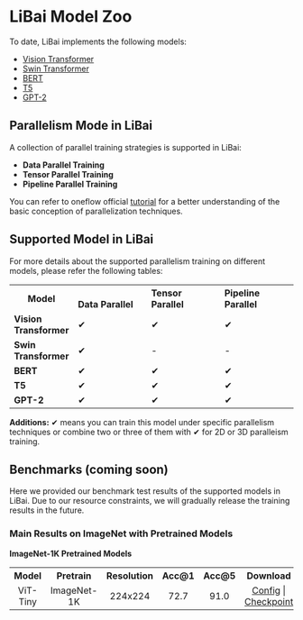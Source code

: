 # LiBai Model Zoo
To date, LiBai implements the following models:
- [Vision Transformer](https://arxiv.org/abs/2010.11929)
- [Swin Transformer](https://arxiv.org/abs/2103.14030)
- [BERT](https://arxiv.org/abs/1810.04805)
- [T5](https://arxiv.org/abs/1910.10683)
- [GPT-2](https://cdn.openai.com/better-language-models/language_models_are_unsupervised_multitask_learners.pdf)


## Parallelism Mode in LiBai
A collection of parallel training strategies is supported in LiBai:
- **Data Parallel Training**
- **Tensor Parallel Training**
- **Pipeline Parallel Training**

You can refer to oneflow official [tutorial](https://docs.oneflow.org/en/master/parallelism/01_introduction.html) for a better understanding of the basic conception of parallelization techniques.


## Supported Model in LiBai

For more details about the supported parallelism training on different models, please refer the following tables:

<table class="docutils">
  <tbody>
    <tr>
      <th width="80"> Model </th>
      <th valign="bottom" align="left" width="120">Data Parallel</th>
      <th valign="bottom" align="left" width="120">Tensor Parallel</th>
      <th valign="bottom" align="left" width="120">Pipeline Parallel</th>
    </tr>
    <tr>
      <td align="left"> <b> Vision Transformer </b> </td>
      <td align="left">&#10004;</td>
      <td align="left">&#10004;</td>
      <td align="left">&#10004;</td>
    </tr>
    <tr>
      <td align="left"> <b> Swin Transformer </b> </td>
      <td align="left">&#10004;</td>
      <td align="left">-</td>
      <td align="left">-</td>
    <tr>
      <td align="left"> <b> BERT </b> </td>
      <td align="left">&#10004;</td>
      <td align="left">&#10004;</td>
      <td align="left">&#10004;</td>
    </tr>
    <tr>
      <td align="left"> <b> T5 </b> </td>
      <td align="left">&#10004;</td>
      <td align="left">&#10004;</td>
      <td align="left">&#10004;</td>
    </tr>
    <tr>
      <td align="left"> <b> GPT-2 </b> </td>
      <td align="left">&#10004;</td>
      <td align="left">&#10004;</td>
      <td align="left">&#10004;</td>
    </tr>
    </tr>
  </tbody>
</table>

**Additions:**
&#10004; means you can train this model under specific parallelism techniques or combine two or three of them with &#10004; for 2D or 3D paralleism training.

## Benchmarks (coming soon)
Here we provided our benchmark test results of the supported models in LiBai. Due to our resource constraints, we will gradually release the training results in the future.

### Main Results on ImageNet with Pretrained Models

**ImageNet-1K Pretrained Models**
<table class="docutils">
  <tbody>
    <tr>
      <th width="80"> Model </th>
      <th valign="bottom" align="center" width="120">Pretrain</th>
      <th valign="bottom" align="center" width="120">Resolution</th>
      <th valign="bottom" align="center" width="120">Acc@1</th>
      <th valign="bottom" align="center" width="120">Acc@5</th>
      <th valign="bottom" align="center" width="120">Download</th>
    </tr>
    <tr>
      <td align="center"> ViT-Tiny </td>
      <td align="center"> ImageNet-1K </td>
      <td align="center"> 224x224 </td>
      <td align="center"> 72.7 </td>
      <td align="center"> 91.0 </td>
      <td align="center"> <a href="https://oneflow-public.oss-cn-beijing.aliyuncs.com/model_zoo/LiBai/ImageNet/vit_tiny_patch16_224/config.yaml">Config</a> | <a href="https://oneflow-public.oss-cn-beijing.aliyuncs.com/model_zoo/LiBai/ImageNet/vit_tiny_patch16_224/model_best.zip">Checkpoint</a> </td>
    </tr>
    </tr>
  </tbody>
</table>